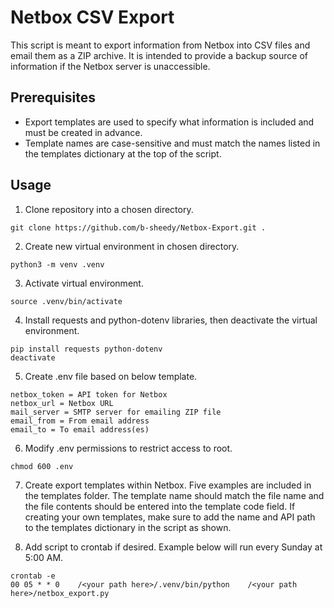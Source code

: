 
# Netbox CSV Export

This script is meant to export information from Netbox into CSV files and email them as a ZIP archive. It is intended to provide a backup source of information if the Netbox server is unaccessible.

## Prerequisites

- Export templates are used to specify what information is included and must be created in advance.
- Template names are case-sensitive and must match the names listed in the templates dictionary at the top of the script.

## Usage

1. Clone repository into a chosen directory.
```
git clone https://github.com/b-sheedy/Netbox-Export.git .
```

2. Create new virtual environment in chosen directory.
```
python3 -m venv .venv
```

3. Activate virtual environment.
```
source .venv/bin/activate
```

4. Install requests and python-dotenv libraries, then deactivate the virtual environment.
```
pip install requests python-dotenv
deactivate
```

5. Create .env file based on below template.
```Dotenv
netbox_token = API token for Netbox
netbox_url = Netbox URL
mail_server = SMTP server for emailing ZIP file
email_from = From email address
email_to = To email address(es)
```

6. Modify .env permissions to restrict access to root.
```
chmod 600 .env
```

7. Create export templates within Netbox. Five examples are included in the templates folder. The template name should match the file name and the file contents should be entered into the template code field. If creating your own templates, make sure to add the name and API path to the templates dictionary in the script as shown.

8. Add script to crontab if desired. Example below will run every Sunday at 5:00 AM.
```
crontab -e
00 05 * * 0    /<your path here>/.venv/bin/python    /<your path here>/netbox_export.py
```